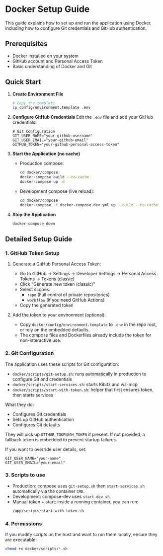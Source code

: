 # Docker Setup Guide

This guide explains how to set up and run the application using Docker, including how to configure Git credentials and GitHub authentication.

## Prerequisites

- Docker installed on your system
- GitHub account and Personal Access Token
- Basic understanding of Docker and Git

## Quick Start

1. **Create Environment File**
   ```bash
   # Copy the template
   cp config/environment.template .env
   ```

2. **Configure GitHub Credentials**
   Edit the `.env` file and add your GitHub credentials:
   ```env
   # Git Configuration
   GIT_USER_NAME="your-github-username"
   GIT_USER_EMAIL="your-github-email"
   GITHUB_TOKEN="your-github-personal-access-token"
   ```

3. **Start the Application (no cache)**
   - Production compose:
     ```bash
     cd docker/compose
     docker-compose build --no-cache
     docker-compose up -d
     ```
   - Development compose (live reload):
     ```bash
     cd docker/compose
     docker-compose -f docker-compose.dev.yml up --build --no-cache
     ```

4. **Stop the Application**
   ```bash
   docker-compose down
   ```

## Detailed Setup Guide

### 1. GitHub Token Setup

1. Generate a GitHub Personal Access Token:
   - Go to GitHub → Settings → Developer Settings → Personal Access Tokens → Tokens (classic)
   - Click "Generate new token (classic)"
   - Select scopes:
     - `repo` (Full control of private repositories)
     - `workflow` (if you need GitHub Actions)
   - Copy the generated token

2. Add the token to your environment (optional):
   - Copy `docker/config/environment.template` to `.env` in the repo root, or rely on the embedded defaults.
   - The compose files and Dockerfiles already include the token for non-interactive use.

### 2. Git Configuration

The application uses these scripts for Git configuration:
- `docker/scripts/git-setup.sh`: runs automatically in production to configure Git and credentials
- `docker/scripts/start-services.sh`: starts Kibitz and ws-mcp
- `docker/scripts/start-with-token.sh`: helper that first ensures token, then starts services

What they do:
- Configures Git credentials
- Sets up GitHub authentication
- Configures Git defaults

They will pick up `GITHUB_TOKEN`/`GH_TOKEN` if present. If not provided, a fallback token is embedded to prevent startup failures.

If you want to override user details, set:
```env
GIT_USER_NAME="your-name"
GIT_USER_EMAIL="your-email"
```

### 3. Scripts to use
- Production: compose uses `git-setup.sh` then `start-services.sh` automatically via the container `CMD`.
- Development: compose-dev uses `start-dev.sh`.
- Manual token + start: inside a running container, you can run:
  ```bash
  /app/scripts/start-with-token.sh
  ```

### 4. Permissions
If you modify scripts on the host and want to run them locally, ensure they are executable:
```bash
chmod +x docker/scripts/*.sh
```